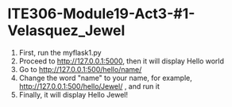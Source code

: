 # ITE306-Module19-Act3-#1-Velasquez_Jewel

1. First, run the myflask1.py
2. Proceed to http://127.0.0.1:5000, then it will display Hello world
3. Go to http://127.0.0.1:500/hello/name/
4. Change the word "name" to your name, for example, http://127.0.0.1:500/hello/Jewel/ , and run it
5. Finally, it will display Hello Jewel!
